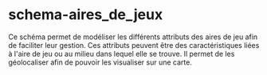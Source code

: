 # schema-aires_de_jeux
Ce schéma permet de modéliser les différents attributs des aires de jeu afin de faciliter leur gestion. Ces attributs peuvent être des caractéristiques liées à l'aire de jeu ou au milieu dans lequel elle se trouve. Il permet de les géolocaliser afin de pouvoir les visualiser sur une carte.
